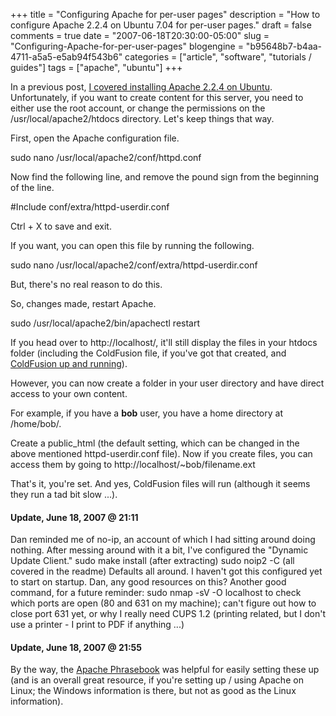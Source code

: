 +++
title = "Configuring Apache for per-user pages"
description = "How to configure Apache 2.2.4 on Ubuntu 7.04 for per-user pages."
draft = false
comments = true
date = "2007-06-18T20:30:00-05:00"
slug = "Configuring-Apache-for-per-user-pages"
blogengine = "b95648b7-b4aa-4711-a5a5-e5ab94f543b6"
categories = ["article", "software", "tutorials / guides"]
tags = ["apache", "ubuntu"]
+++

<p>
In a previous post, <a href="/words/post/Quickie-Install-Apache-224-on-Ubuntu.aspx">I covered installing Apache 2.2.4 on Ubuntu</a>. Unfortunately, if you want to create content for this server, you need to either use the root account, or change the permissions on the /usr/local/apache2/htdocs directory. Let&#39;s keep things that way.<!--more-->
</p>
<p>
First, open the Apache configuration file.<!--adsense-->
</p>
<p>
<span class="code">sudo nano /usr/local/apache2/conf/httpd.conf</span>
</p>
<p>
Now find the following line, and remove the pound sign from the beginning of the line.
</p>
<p>
<span class="code">#Include conf/extra/httpd-userdir.conf</span>
</p>
<p>
Ctrl + X to save and exit.
</p>
<p>
If you want, you can open this file by running the following.
</p>
<p>
<span class="code">sudo nano /usr/local/apache2/conf/extra/httpd-userdir.conf</span>
</p>
<p>
But, there&#39;s no real reason to do this.
</p>
<p>
So, changes made, restart Apache.
</p>
<p>
<span class="code">sudo /usr/local/apache2/bin/apachectl restart</span>
</p>
<p>
If you head over to http://localhost/, it&#39;ll still display the files in your htdocs folder (including the ColdFusion file, if you&#39;ve got that created, and <a href="/words/post/Quickie-Install-ColdFusion-702-on-Ubuntu-704-with-Apache-224.aspx">ColdFusion up and running</a>).
</p>
<p>
However, you can now create a folder in your user directory and have direct access to your own content.
</p>
<p>
For example, if you have a <strong>bob</strong> user, you have a home directory at /home/bob/.
</p>
<p>
Create a public_html (the default setting, which can be changed in the above mentioned httpd-userdir.conf file). Now if you create files, you can access them by going to http://localhost/~bob/filename.ext
</p>
<p>
That&#39;s it, you&#39;re set. And yes, ColdFusion files will run (although it seems they run a tad bit slow ...).
</p>
<h4>Update, June 18, 2007 @ 21:11</h4>
<p>
Dan reminded me of no-ip, an account of which I had sitting around doing nothing. After messing around with it a bit, I&#39;ve configured the &quot;Dynamic Update Client.&quot; <span class="code_terminal">sudo make install</span> (after extracting) <span class="code_terminal">sudo noip2 -C</span> (all covered in the readme) Defaults all around. I haven&#39;t got this configured yet to start on startup. Dan, any good resources on this? Another good command, for a future reminder: <span class="code">sudo nmap -sV -O localhost</span> to check which ports are open (80 and 631 on my machine); can&#39;t figure out how to close port 631 yet, or why I really need CUPS 1.2 (printing related, but I don&#39;t use a printer - I print to PDF if anything ...)
</p>
<h4>Update, June 18, 2007 @ 21:55</h4>
<p>
By the way, the <a rel="nofollow" href="http://www.amazon.com/gp/product/0672328364/strivinglifen-20/" target="_blank">Apache Phrasebook</a> was helpful for easily setting these up (and is an overall great resource, if you&#39;re setting up / using Apache on Linux; the Windows information is there, but not as good as the Linux information).
</p>

